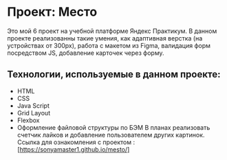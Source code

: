 # Проект: Место

Это мой 6 проект на учебной платформе Яндекс Практикум.
В данном проекте реализованны такие умения, как адаптивная верстка (на устройствах от 300px), работа с макетом из Figma, валидация форм посредством JS, добавление карточек через форму.

## Технологии, используемые в данном проекте:

* HTML
* CSS
* Java Script
* Grid Layout
* Flexbox
* Оформление файловой структуры по БЭМ
  В планах реализовать счетчик лайков и добавление пользователем других картинок.
  Ссылка для ознакомления с проектом : [https://sonyamaster1.github.io/mesto/]
